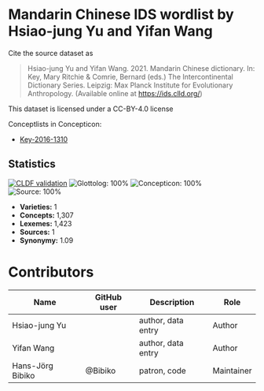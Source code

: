 # Mandarin Chinese IDS wordlist by Hsiao-jung Yu and Yifan Wang

Cite the source dataset as

> Hsiao-jung Yu and Yifan Wang. 2021. Mandarin Chinese dictionary. In: Key, Mary Ritchie & Comrie, Bernard (eds.) The Intercontinental Dictionary Series. Leipzig: Max Planck Institute for Evolutionary Anthropology. (Available online at https://ids.clld.org/)

This dataset is licensed under a CC-BY-4.0 license


Conceptlists in Concepticon:
- [Key-2016-1310](https://concepticon.clld.org/contributions/Key-2016-1310)
## Statistics


[![CLDF validation](https://github.com/intercontinental-dictionary-series/yuchinese/workflows/CLDF-validation/badge.svg)](https://github.com/intercontinental-dictionary-series/yuchinese/actions?query=workflow%3ACLDF-validation)
![Glottolog: 100%](https://img.shields.io/badge/Glottolog-100%25-brightgreen.svg "Glottolog: 100%")
![Concepticon: 100%](https://img.shields.io/badge/Concepticon-100%25-brightgreen.svg "Concepticon: 100%")
![Source: 100%](https://img.shields.io/badge/Source-100%25-brightgreen.svg "Source: 100%")

- **Varieties:** 1
- **Concepts:** 1,307
- **Lexemes:** 1,423
- **Sources:** 1
- **Synonymy:** 1.09

# Contributors

Name               | GitHub user     | Description                          | Role
---                | ---             | ---                                  | ---
Hsiao-jung Yu |  | author, data entry | Author
Yifan Wang |  | author, data entry | Author
Hans-Jörg Bibiko | @Bibiko | patron, code | Maintainer

